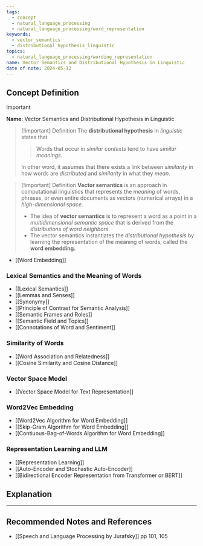 ```yaml
---
tags:
  - concept
  - natural_language_processing
  - natural_language_processing/word_representation
keywords:
  - vector_semantics
  - distributional_hypothesis_linguistic
topics:
  - natural_language_processing/wording_representation
name: Vector Semantics and Distributional Hypothesis in Linguistic
date of note: 2024-05-12
---
```


## Concept Definition

>[!important]
>**Name**: Vector Semantics and Distributional Hypothesis in Linguistic

>[!important] Definition
>The **distributional hypothesis** in *linguistic* states that
>> Words that occur in *similar contexts* tend to have *similar meanings*. 
>
>In other word, it assumes that there exists a link between *similarity* in how words are *distributed* and *similarity*  in what they *mean*.

>[!important] Definition
>**Vector semantics** is an approach in computational linguistics that represents the *meaning* of words, phrases, or even entire documents as *vectors* (numerical arrays) in a *high-dimensional space*.
>
>- The idea of **vector semantics** is to represent a word as a point in a *multidimensional semantic space* that is derived from the *distributions of  word neighbors*.
>- The vector semantics instantiates the *distributional hypothesis* by learning the representation of the meaning of words, called the **word embedding.**

- [[Word Embedding]]

### Lexical Semantics and the Meaning of Words

- [[Lexical Semantics]]
- [[Lemmas and Senses]]
- [[Synonymy]]
- [[Principle of Contrast for Semantic Analysis]]
- [[Semantic Frames and Roles]]
- [[Semantic Field and Topics]]
- [[Connotations of Word and Sentiment]]

### Similarity of Words

- [[Word Association and Relatedness]]
- [[Cosine Similarity and Cosine Distance]]

### Vector Space Model

- [[Vector Space Model for Text Representation]]


### Word2Vec Embedding

- [[Word2Vec Algorithm for Word Embedding]]
- [[Skip-Gram Algorithm for Word Embedding]]
- [[Contiuous-Bag-of-Words Algorithm for Word Embedding]]

### Representation Learning and LLM

- [[Representation Learning]]
- [[Auto-Encoder and Stochastic Auto-Encoder]]
- [[Bidirectional Encoder Representation from Transformer or BERT]]



## Explanation





-----------
##  Recommended Notes and References




- [[Speech and Language Processing by Jurafsky]] pp 101, 105